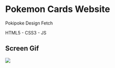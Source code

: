 <h1> Pokemon Cards Website </h1>

</h2> Pokipoke Design Fetch </h2>

HTML5 - CSS3 - JS

<h2> Screen Gif </h2

![](ezgif.com-video-to-gif%20(5).gif)


